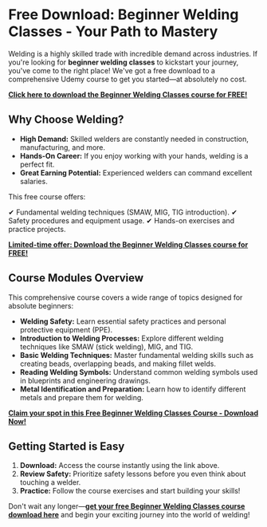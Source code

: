 # Free Download: Beginner Welding Classes - Your Path to Mastery

Welding is a highly skilled trade with incredible demand across industries. If you're looking for **beginner welding classes** to kickstart your journey, you've come to the right place! We've got a free download to a comprehensive Udemy course to get you started—at absolutely no cost.

[**Click here to download the Beginner Welding Classes course for FREE!**](https://udemywork.com/beginner-welding-classes)

## Why Choose Welding?

*   **High Demand:** Skilled welders are constantly needed in construction, manufacturing, and more.
*   **Hands-On Career:** If you enjoy working with your hands, welding is a perfect fit.
*   **Great Earning Potential:** Experienced welders can command excellent salaries.

This free course offers:

✔ Fundamental welding techniques (SMAW, MIG, TIG introduction).
✔ Safety procedures and equipment usage.
✔ Hands-on exercises and practice projects.

[**Limited-time offer: Download the Beginner Welding Classes course for FREE!**](https://udemywork.com/beginner-welding-classes)

## Course Modules Overview

This comprehensive course covers a wide range of topics designed for absolute beginners:

*   **Welding Safety:** Learn essential safety practices and personal protective equipment (PPE).
*   **Introduction to Welding Processes:** Explore different welding techniques like SMAW (stick welding), MIG, and TIG.
*   **Basic Welding Techniques:** Master fundamental welding skills such as creating beads, overlapping beads, and making fillet welds.
*   **Reading Welding Symbols:** Understand common welding symbols used in blueprints and engineering drawings.
*   **Metal Identification and Preparation:** Learn how to identify different metals and prepare them for welding.

[**Claim your spot in this Free Beginner Welding Classes Course - Download Now!**](https://udemywork.com/beginner-welding-classes)

## Getting Started is Easy

1.  **Download:** Access the course instantly using the link above.
2.  **Review Safety:** Prioritize safety lessons before you even think about touching a welder.
3.  **Practice:** Follow the course exercises and start building your skills!

Don't wait any longer—**[get your free Beginner Welding Classes course download here](https://udemywork.com/beginner-welding-classes)** and begin your exciting journey into the world of welding!

